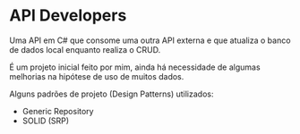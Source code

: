 # API Developers

Uma API em C# que consome uma outra API externa e que atualiza o banco de dados local enquanto realiza o CRUD.

É um projeto inicial feito por mim, ainda há necessidade de algumas melhorias na hipótese de uso de muitos dados.

Alguns padrões de projeto (Design Patterns) utilizados:

- Generic Repository
- SOLID (SRP)

